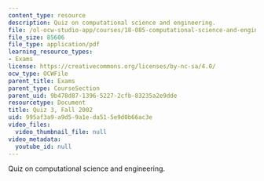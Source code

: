 ```yaml
---
content_type: resource
description: Quiz on computational science and engineering.
file: /ol-ocw-studio-app/courses/18-085-computational-science-and-engineering-i-fall-2008/995af3a9a9d59a1eda515e9d0b66ac3e_q318085f02.pdf
file_size: 85606
file_type: application/pdf
learning_resource_types:
- Exams
license: https://creativecommons.org/licenses/by-nc-sa/4.0/
ocw_type: OCWFile
parent_title: Exams
parent_type: CourseSection
parent_uid: 9b478d87-1396-5227-2cfb-83235a2e9dde
resourcetype: Document
title: Quiz 3, Fall 2002
uid: 995af3a9-a9d5-9a1e-da51-5e9d0b66ac3e
video_files:
  video_thumbnail_file: null
video_metadata:
  youtube_id: null
---
```

Quiz on computational science and engineering.